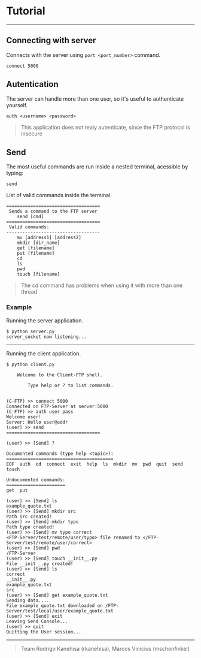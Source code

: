# Tutorial

-----

## Connecting with server

Connects with the server using `port <port_number>` command.

```
connect 5000
```


## Autentication

The server can handle more than one user, so it's useful to authenticate yourself.

```
auth <username> <password>
```

> This application does not realy autenticate, since the FTP protocol is insecure

## Send

The most useful commands are run inside a nested terminal, acessible by typing:

```
send
```

List of valid commands inside the <Send> terminal.

```
===================================
 Sends a command to the FTP server
 	send [cmd]
===================================
 Valid commands:
-----------------------------------
	mv [address1] [address2]
	mkdir [dir_name]
	get [filename]
	put [filename]
	cd
	ls
	pwd
	touch [filename]
```

> The cd command has problems when using it with more than one thread

### Example

Running the server application.
```
$ python server.py
server_socket now listening...
```

----

Running the client application.

```
$ python client.py
```

```
    Welcome to the Client-FTP shell.

        Type help or ? to list commands.

    
(C-FTP) >> connect 5000
Connected on FTP-Server at server:5000
(C-FTP) >> auth user pass
Welcome user!
Server: Hello user@addr
(user) >> send
===================================

(user) >> [Send] ?

Documented commands (type help <topic>):
========================================
EOF  auth  cd  connect  exit  help  ls  mkdir  mv  pwd  quit  send  touch

Undocumented commands:
======================
get  put

(user) >> [Send] ls
example_quote.txt
(user) >> [Send] mkdir src
Path src created!
(user) >> [Send] mkdir typo
Path typo created!
(user) >> [Send] mv typo correct
<FTP-Server/test/remote/user/typo> file renamed to </FTP-Server/test/remote/user/correct>
(user) >> [Send] pwd
/FTP-Server
(user) >> [Send] touch __init__.py
File __init__.py created!
(user) >> [Send] ls
correct
__init__.py
example_quote.txt
src
(user) >> [Send] get example_quote.txt
Sending data....
File example_quote.txt downloaded on /FTP-Server/test/local/user/example_quote.txt
(user) >> [Send] exit
Leaving Send Console...
(user) >> quit
Quitting the User session...
```

-----

> Team Rodrigo Kanehisa (rkanehisa), Marcos Vinicius (mschonfinkel)